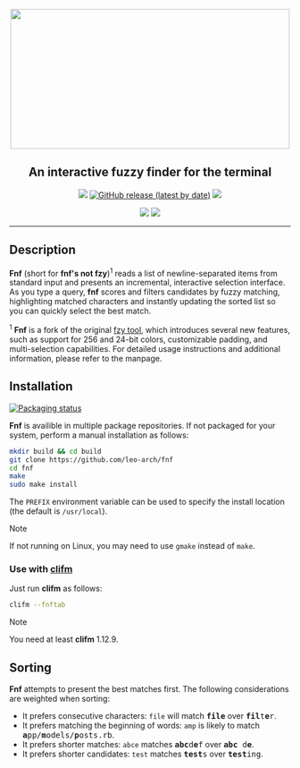 
<p align="center"><img src="https://i.postimg.cc/dQWM9xVW/fnf-logo.png" width="500" height="250"></p>
<h2 align="center">An interactive fuzzy finder for the terminal</h2>

<p align="center">
<a href="https://github.com/leo-arch/fnf/blob/master/LICENSE"><img src="https://img.shields.io/badge/license-MIT-red?style=flat"/></a>
<a href="https://github.com/leo-arch/fnf/releases"><img alt="GitHub release (latest by date)" src="https://img.shields.io/github/v/release/leo-arch/fnf"></a>
<a><img src="https://img.shields.io/github/commits-since/leo-arch/fnf/latest"></a>
</p>

<p align="center">
<a href="https://github.com/leo-arch/fnf/actions/workflows/codeql-analysis.yml"><img src="https://github.com/leo-arch/fnf/actions/workflows/codeql-analysis.yml/badge.svg?branch=master"></a>
<a href="https://app.codacy.com/gh/leo-arch/fnf/dashboard?utm_source=gh&utm_medium=referral&utm_content=&utm_campaign=Badge_grade"><img src="https://app.codacy.com/project/badge/Grade/4a52165e839f499587e7cf798da2453d"/></a>
</p>

---
## Description

**Fnf** (short for **fnf's not fzy**)<sup>1</sup> reads a list of newline-separated items from standard input and presents an incremental, interactive selection interface. As you type a query, **fnf** scores and filters candidates by fuzzy matching, highlighting matched characters and instantly updating the sorted list so you can quickly select the best match.

<sup>1</sup> **Fnf** is a fork of the original [fzy tool](https://github.com/jhawthorn/fzy), which introduces several new features, such as support for 256  and 24-bit colors, customizable padding, and multi-selection capabilities. For detailed usage instructions and additional information, please refer to the manpage.

## Installation

[![Packaging status](https://repology.org/badge/vertical-allrepos/fnf.svg)](https://repology.org/project/fnf/versions)

**Fnf** is availible in multiple package repositories. If not packaged for your system, perform a manual installation as follows:

```sh
mkdir build && cd build
git clone https://github.com/leo-arch/fnf
cd fnf
make
sudo make install
```

The `PREFIX` environment variable can be used to specify the install location (the default is `/usr/local`).

> [!NOTE]
> If not running on Linux, you may need to use `gmake` instead of `make`.

### Use with [clifm](https://github.com/leo-arch/clifm)

Just run **clifm** as follows:

```sh
clifm --fnftab
```

> [!NOTE]
> You need at least **clifm** 1.12.9.

## Sorting

**Fnf** attempts to present the best matches first. The following considerations are weighted when sorting:

* It prefers consecutive characters: `file` will match <tt><b>file</b></tt> over <tt><b>fil</b>t<b>e</b>r</tt>.
* It prefers matching the beginning of words: `amp` is likely to match <tt><b>a</b>pp/<b>m</b>odels/<b>p</b>osts.rb</tt>.
* It prefers shorter matches: `abce` matches <tt><b>abc</b>d<b>e</b>f</tt> over <tt><b>abc</b> d<b>e</b></tt>.
* It prefers shorter candidates: `test` matches <tt><b>test</b>s</tt> over <tt><b>test</b>ing</b></tt>.

